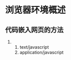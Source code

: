 # 浏览器环境概述
## 代码嵌入网页的方法
1. <script type=''></script>
   1. text/javascript
   2. application/javascript